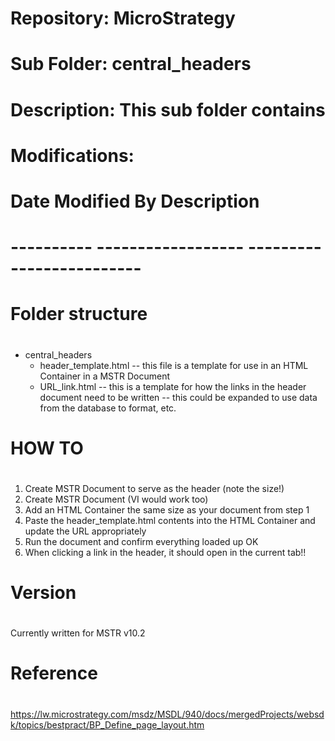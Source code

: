 # ##################################################
# Repository:    MicroStrategy
# Sub Folder:    central_headers
#
# Description:   This sub folder contains 
#                
#                
#
# Modifications:
# Date         Modified By          Description
# ----------   ------------------   -------------------------
#
# ##################################################


# ##################################################
# Folder structure
# ##################################################
  - central_headers
    - header_template.html
      -- this file is a template for use in an HTML Container in a MSTR Document
    - URL_link.html
      -- this is a template for how the links in the header document need to be written
      -- this could be expanded to use data from the database to format, etc.

# ##################################################
# HOW TO
# ##################################################
  1. Create MSTR Document to serve as the header (note the size!)
  2. Create MSTR Document (VI would work too)
  3. Add an HTML Container the same size as your document from step 1
  4. Paste the header_template.html contents into the HTML Container and update the URL appropriately
  5. Run the document and confirm everything loaded up OK
  6. When clicking a link in the header, it should open in the current tab!!

# ##################################################
# Version
# ##################################################
Currently written for MSTR v10.2

# ##################################################
# Reference
# ##################################################

https://lw.microstrategy.com/msdz/MSDL/940/docs/mergedProjects/websdk/topics/bestpract/BP_Define_page_layout.htm

